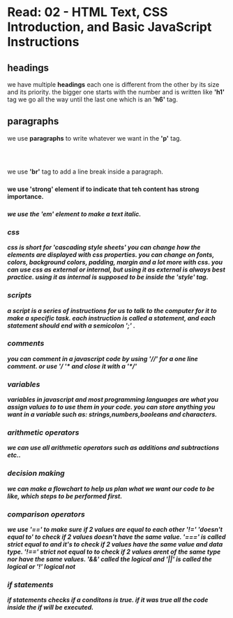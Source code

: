 # Read: 02 - HTML Text, CSS Introduction, and Basic JavaScript Instructions

## headings
we have multiple **headings** each one is different from the other by its size and its priority.
the bigger one starts with the number and is written like 
**'h1'** tag we go all the way until the last one which is an **'h6'** tag.
## paragraphs
we use **paragraphs** to write whatever we want in the **'p'** tag.

### <br/> 
we use **'br'** tag to add a line break inside a paragraph.

### <strong>
we use **'strong'** element if to indicate that teh content has strong importance.

### <em>
we use the **'em'** element to make a text italic.
### css
**css** is short for 'cascading style sheets'
you can change how the elements are displayed with **css** properties.
you can change on fonts, colors, background colors, padding, margin and a lot more with **css**.
you can use **css** as external or internal, 
but using it as external is always best practice.
using it as internal is supposed to be inside the **'style'** tag.

### scripts
a **script** is a series of instructions for us to talk to the computer for it to make a specific task. each instruction is called a statement, and each statement should end with a semicolon **';'** .
### comments
you can comment in a javascript code by using **'//'** for a one line comment.
or use **'/* '** and close it with a **'*/'**
### variables 
**variables** in javascript and most programming languages are what you assign values to to use them in your code.
you can store anything you want in a variable such as: strings,numbers,booleans and characters.
### arithmetic operators
we can use all **arithmetic operators** such as additions and subtractions etc..
### decision making
we can make a **flowchart** to help us plan what we want our code to be like, which steps to be performed first.
### comparison operators
we use '==' to make sure if 2 values are equal to each other
'!=' **'doesn't equal to'** to check if 2 values doesn't have the same value.
'===' is called **strict equal to** and it's to check if 2 values have the same value and data type.
'!==' **strict not equal to** to check if 2 values arent of the same type nor have the same values.
'&&' called the **logical and**
'||' is called the **logical or**
'!' **logical not**

### if statements
if statements checks if a conditons is true. if it was true all the code inside the if will be executed.